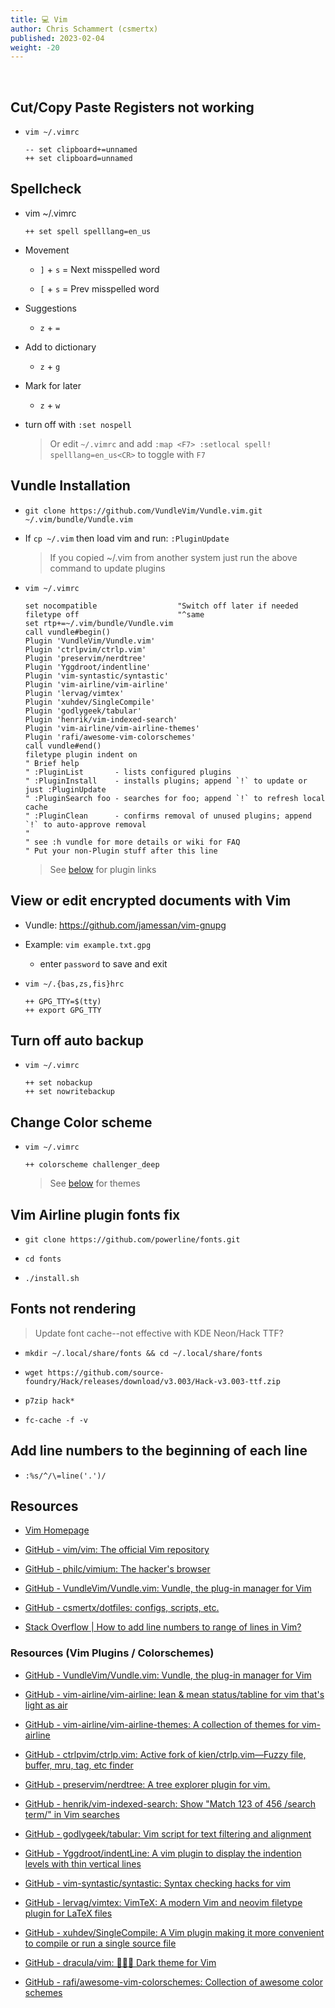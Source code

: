 ```yaml
---
title: 💻 Vim
author: Chris Schammert (csmertx)
published: 2023-02-04
weight: -20
---
```


<br />

## Cut/Copy Paste Registers not working

- ```vim ~/.vimrc```

    ```
    -- set clipboard+=unnamed
    ++ set clipboard=unnamed
    ```

## Spellcheck

- vim ~/.vimrc

    ```
    ++ set spell spelllang=en_us
    ```

- Movement

    - ```]``` + ```s``` = Next misspelled word

    - ```[``` + ```s``` = Prev misspelled word

- Suggestions

    - ```z``` + ```=```

- Add to dictionary

    - ```z``` + ```g```

- Mark for later

    - ```z``` + ```w```

- turn off with ```:set nospell```

    > Or edit ```~/.vimrc``` and add ```:map <F7> :setlocal spell! spelllang=en_us<CR>``` to toggle with ```F7```

## Vundle Installation

- ```git clone https://github.com/VundleVim/Vundle.vim.git ~/.vim/bundle/Vundle.vim```

- If ```cp ~/.vim``` then load vim and run: ```:PluginUpdate```

    > If you copied ~/.vim from another system just run the above command to update plugins

- ```vim ~/.vimrc```

    ```    
    set nocompatible                  "Switch off later if needed
    filetype off                      "^same
    set rtp+=~/.vim/bundle/Vundle.vim
    call vundle#begin()
    Plugin 'VundleVim/Vundle.vim'
    Plugin 'ctrlpvim/ctrlp.vim'
    Plugin 'preservim/nerdtree'
    Plugin 'Yggdroot/indentline'
    Plugin 'vim-syntastic/syntastic'
    Plugin 'vim-airline/vim-airline'
    Plugin 'lervag/vimtex'
    Plugin 'xuhdev/SingleCompile'
    Plugin 'godlygeek/tabular'
    Plugin 'henrik/vim-indexed-search'
    Plugin 'vim-airline/vim-airline-themes'
    Plugin 'rafi/awesome-vim-colorschemes'
    call vundle#end()
    filetype plugin indent on
    " Brief help
    " :PluginList       - lists configured plugins
    " :PluginInstall    - installs plugins; append `!` to update or just :PluginUpdate
    " :PluginSearch foo - searches for foo; append `!` to refresh local cache
    " :PluginClean      - confirms removal of unused plugins; append `!` to auto-approve removal
    "
    " see :h vundle for more details or wiki for FAQ
    " Put your non-Plugin stuff after this line
    ```
    > See [below](#resources-vim-plugins--colorschemes) for plugin links

## View or edit encrypted documents with Vim

- Vundle: https://github.com/jamessan/vim-gnupg

- Example: ```vim example.txt.gpg```

    - enter ```password``` to save and exit

- ```vim ~/.{bas,zs,fis}hrc```
    
    ```
    ++ GPG_TTY=$(tty)
    ++ export GPG_TTY
    ```

## Turn off auto backup

- ```vim ~/.vimrc```
    
    ```
    ++ set nobackup
    ++ set nowritebackup
    ```

## Change Color scheme

- ```vim ~/.vimrc```

    ```
    ++ colorscheme challenger_deep
    ```

    > See [below](#resources-vim-plugins--colorschemes) for themes

## Vim Airline plugin fonts fix

- ```git clone https://github.com/powerline/fonts.git```

- ```cd fonts```

- ```./install.sh```

## Fonts not rendering

> Update font cache--not effective with KDE Neon/Hack TTF?

- ```mkdir ~/.local/share/fonts && cd ~/.local/share/fonts```

- ```wget https://github.com/source-foundry/Hack/releases/download/v3.003/Hack-v3.003-ttf.zip```

- ```p7zip hack*```

- ```fc-cache -f -v```

## Add line numbers to the beginning of each line

- ```:%s/^/\=line('.')/```

## Resources

- [Vim Homepage](https://www.vim.org/)

- [GitHub - vim/vim: The official Vim repository](https://github.com/vim/vim)

- [GitHub - philc/vimium: The hacker&#39;s browser](https://github.com/philc/vimium)

- [GitHub - VundleVim/Vundle.vim: Vundle, the plug-in manager for Vim](https://github.com/VundleVim/Vundle.vim)

- [GitHub - csmertx/dotfiles: configs, scripts, etc.](https://github.com/csmertx/dotfiles)

- [Stack Overflow | How to add line numbers to range of lines in Vim?](https://stackoverflow.com/questions/252766/how-to-add-line-numbers-to-range-of-lines-in-vim#253041)

### Resources (Vim Plugins / Colorschemes)

- [GitHub - VundleVim/Vundle.vim: Vundle, the plug-in manager for Vim](https://github.com/VundleVim/Vundle.vim)

- [GitHub - vim-airline/vim-airline: lean &amp; mean status/tabline for vim that&#39;s light as air](https://github.com/vim-airline/vim-airline)

- [GitHub - vim-airline/vim-airline-themes: A collection of themes for vim-airline](https://github.com/vim-airline/vim-airline-themes)

- [GitHub - ctrlpvim/ctrlp.vim: Active fork of kien/ctrlp.vim—Fuzzy file, buffer, mru, tag, etc finder](https://github.com/ctrlpvim/ctrlp.vim)

- [GitHub - preservim/nerdtree: A tree explorer plugin for vim.](https://github.com/preservim/nerdtree)

- [GitHub - henrik/vim-indexed-search: Show "Match 123 of 456  /search term/" in Vim searches](https://github.com/henrik/vim-indexed-search)

- [GitHub - godlygeek/tabular: Vim script for text filtering and alignment](https://github.com/godlygeek/tabular)

- [GitHub - Yggdroot/indentLine: A vim plugin to display the indention levels with thin vertical lines
](https://github.com/Yggdroot/indentLine)

- [GitHub - vim-syntastic/syntastic: Syntax checking hacks for vim](https://github.com/vim-syntastic/syntastic)

- [GitHub - lervag/vimtex: VimTeX: A modern Vim and neovim filetype plugin for LaTeX files](https://github.com/lervag/vimtex)

- [GitHub - xuhdev/SingleCompile: A Vim plugin making it more convenient to compile or run a single source file](https://github.com/xuhdev/SingleCompile)

- [GitHub - dracula/vim: 🧛🏻‍♂️ Dark theme for Vim](https://github.com/dracula/vim)

- [GitHub - rafi/awesome-vim-colorschemes: Collection of awesome color schemes](https://github.com/rafi/awesome-vim-colorschemes)